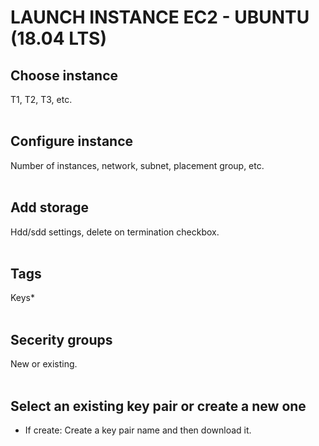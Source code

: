# LAUNCH INSTANCE EC2 - UBUNTU (18.04 LTS)

## Choose instance
T1, T2, T3, etc.
<br><br>
## Configure instance
Number of instances, network, subnet, placement group, etc.
<br><br>
## Add storage
Hdd/sdd settings, delete on termination checkbox.
<br><br>
## Tags
Keys*
<br><br>
## Secerity groups
New or existing.
<br><br>
## Select an existing key pair or create a new one
* If create:
Create a key pair name and then download it.